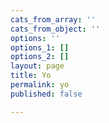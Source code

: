 ```yaml
---
cats_from_array: ''
cats_from_object: ''
options: ''
options_1: []
options_2: []
layout: page
title: Yo
permalink: yo
published: false

---
```

